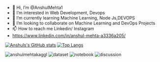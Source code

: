 - 👋 Hi, I’m @AnshulMehta1
- 👀 I’m interested in Web Development, Devops
- 🌱 I’m currently learning Machine Learning, Node Js,DEVOPS
- 💞️ I’m looking to collaborate on Machine Learning and DevOps Projects
- 📫 How to reach me Linkedin/ Instagram
- https://www.linkedin.com/in/anshul-mehta-a3336a205/



<!---
AnshulMehta1/AnshulMehta1 is a ✨ special ✨ repository because its `README.md` (this file) appears on your GitHub profile.
You can click the Preview link to take a look at your changes.
--->


[![Anshuls's GitHub stats](https://github-readme-stats.vercel.app/api?username=AnshulMehta1&theme=dark)](https://github.com/anuraghazra/github-readme-stats)
[![Top Langs](https://github-readme-stats.vercel.app/api/top-langs/?username=AnshulMehta1&theme=onedark&langs_count=10)](https://github.com/anuraghazra/github-readme-stats)


![anshulmehtakaggl](https://road-to-kaggle-grandmaster.vercel.app/api/simple/{anshulmehtakaggl})
![dataset](https://road-to-kaggle-grandmaster.vercel.app/api/badges/{anshulmehtakaggl}/dataset)
![notebook](https://road-to-kaggle-grandmaster.vercel.app/api/badges/{anshulmehtakaggl}/notebook)
![discussion](https://road-to-kaggle-grandmaster.vercel.app/api/badges/{anshulmehtakaggl}/discussion)
